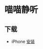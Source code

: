 
# 喵喵静听

## 下载

* iPhone [安装](tms-services://?action=download-manifest&url=https://smile-learning.github.io/download/smiao.plist)